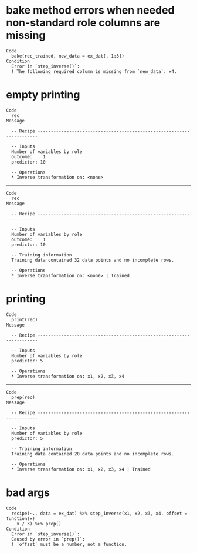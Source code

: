# bake method errors when needed non-standard role columns are missing

    Code
      bake(rec_trained, new_data = ex_dat[, 1:3])
    Condition
      Error in `step_inverse()`:
      ! The following required column is missing from `new_data`: x4.

# empty printing

    Code
      rec
    Message
      
      -- Recipe ----------------------------------------------------------------------
      
      -- Inputs 
      Number of variables by role
      outcome:    1
      predictor: 10
      
      -- Operations 
      * Inverse transformation on: <none>

---

    Code
      rec
    Message
      
      -- Recipe ----------------------------------------------------------------------
      
      -- Inputs 
      Number of variables by role
      outcome:    1
      predictor: 10
      
      -- Training information 
      Training data contained 32 data points and no incomplete rows.
      
      -- Operations 
      * Inverse transformation on: <none> | Trained

# printing

    Code
      print(rec)
    Message
      
      -- Recipe ----------------------------------------------------------------------
      
      -- Inputs 
      Number of variables by role
      predictor: 5
      
      -- Operations 
      * Inverse transformation on: x1, x2, x3, x4

---

    Code
      prep(rec)
    Message
      
      -- Recipe ----------------------------------------------------------------------
      
      -- Inputs 
      Number of variables by role
      predictor: 5
      
      -- Training information 
      Training data contained 20 data points and no incomplete rows.
      
      -- Operations 
      * Inverse transformation on: x1, x2, x3, x4 | Trained

# bad args

    Code
      recipe(~., data = ex_dat) %>% step_inverse(x1, x2, x3, x4, offset = function(x)
        x / 3) %>% prep()
    Condition
      Error in `step_inverse()`:
      Caused by error in `prep()`:
      ! `offset` must be a number, not a function.

